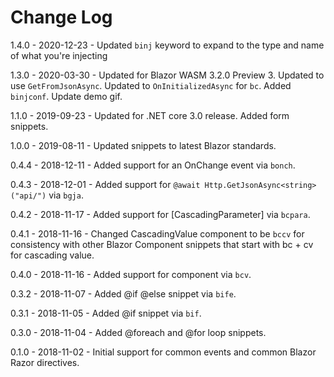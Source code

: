 # Change Log

1.4.0 - 2020-12-23 - Updated `binj` keyword to expand to the type and name of what you're injecting

1.3.0 - 2020-03-30 - Updated for Blazor WASM 3.2.0 Preview 3. Updated to use `GetFromJsonAsync`. Updated to `OnInitializedAsync` for `bc`. Added `binjconf`. Update demo gif.

1.1.0 - 2019-09-23 - Updated for .NET core 3.0 release. Added form snippets.

1.0.0 - 2019-08-11 - Updated snippets to latest Blazor standards.

0.4.4 - 2018-12-11 - Added support for an OnChange event via `bonch`.

0.4.3 - 2018-12-01 - Added support for `@await Http.GetJsonAsync<string>("api/")` via `bgja`.

0.4.2 - 2018-11-17 - Added support for [CascadingParameter] via `bcpara`.

0.4.1 - 2018-11-16 - Changed CascadingValue component to be `bccv` for consistency with other Blazor Component snippets that start with bc + cv for cascading value.

0.4.0 - 2018-11-16 - Added support for <CascadingValue> component via `bcv`.

0.3.2 - 2018-11-07 - Added @if @else snippet via `bife`.

0.3.1 - 2018-11-05 - Added @if snippet via `bif`.

0.3.0 - 2018-11-04 - Added @foreach and @for loop snippets.

0.1.0 - 2018-11-02 - Initial support for common events and common Blazor Razor directives.
